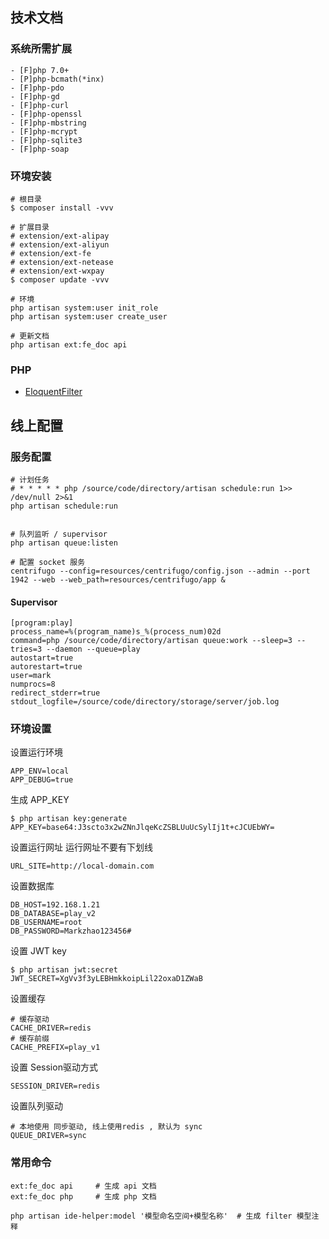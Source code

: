 ## 技术文档

### 系统所需扩展

```
- [F]php 7.0+
- [P]php-bcmath(*inx)
- [F]php-pdo
- [F]php-gd
- [F]php-curl
- [F]php-openssl
- [F]php-mbstring
- [F]php-mcrypt
- [F]php-sqlite3
- [F]php-soap
```

### 环境安装

```
# 根目录
$ composer install -vvv

# 扩展目录
# extension/ext-alipay
# extension/ext-aliyun
# extension/ext-fe
# extension/ext-netease
# extension/ext-wxpay
$ composer update -vvv

# 环境
php artisan system:user init_role
php artisan system:user create_user

# 更新文档
php artisan ext:fe_doc api
```

### PHP
- [EloquentFilter](https://github.com/Tucker-Eric/EloquentFilter)

## 线上配置

### 服务配置
```
# 计划任务
# * * * * * php /source/code/directory/artisan schedule:run 1>> /dev/null 2>&1
php artisan schedule:run


# 队列监听 / supervisor
php artisan queue:listen

# 配置 socket 服务
centrifugo --config=resources/centrifugo/config.json --admin --port 1942 --web --web_path=resources/centrifugo/app &
```

#### Supervisor

```
[program:play]
process_name=%(program_name)s_%(process_num)02d
command=php /source/code/directory/artisan queue:work --sleep=3 --tries=3 --daemon --queue=play
autostart=true
autorestart=true
user=mark
numprocs=8
redirect_stderr=true
stdout_logfile=/source/code/directory/storage/server/job.log
```

### 环境设置
设置运行环境
```
APP_ENV=local
APP_DEBUG=true
```

生成 APP_KEY
```
$ php artisan key:generate
APP_KEY=base64:J3scto3x2wZNnJlqeKcZSBLUuUcSylIj1t+cJCUEbWY=
```
设置运行网址
运行网址不要有下划线
```
URL_SITE=http://local-domain.com
```
设置数据库
```
DB_HOST=192.168.1.21
DB_DATABASE=play_v2
DB_USERNAME=root
DB_PASSWORD=Markzhao123456#
```
设置 JWT key
```
$ php artisan jwt:secret
JWT_SECRET=XgVv3f3yLEBHmkkoipLil22oxaD1ZWaB
```
设置缓存
```
# 缓存驱动
CACHE_DRIVER=redis
# 缓存前缀
CACHE_PREFIX=play_v1
```
设置 Session驱动方式
```
SESSION_DRIVER=redis
```
设置队列驱动
```
# 本地使用 同步驱动, 线上使用redis , 默认为 sync
QUEUE_DRIVER=sync
```

### 常用命令

```
ext:fe_doc api     # 生成 api 文档
ext:fe_doc php     # 生成 php 文档

php artisan ide-helper:model '模型命名空间+模型名称'  # 生成 filter 模型注释

```

